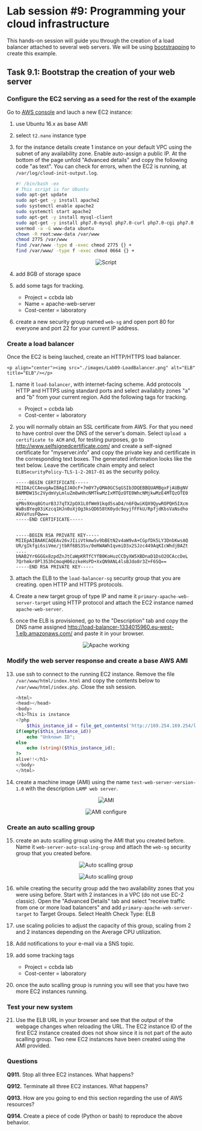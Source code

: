 # Lab session #9: Programming your cloud infrastructure

This hands-on session will guide you through the creation of a load balancer attached to several web servers. We will be using [bootstrapping](https://en.wikipedia.org/wiki/Bootstrapping) to create this example.

## Task 9.1: Bootstrap the creation of your web server

### Configure the EC2 serving as a seed for the rest of the example

Go to [AWS console](https://eu-west-1.console.aws.amazon.com/ec2/) and lauch a new EC2 instance:
 
1. use Ubuntu 16.x as base AMI
 
2. select `t2.nano` instance type

3. for the instance details create 1 instance on your default VPC using the subnet of any availability zone. Enable auto-assign a public IP. At the bottom of the page unfold "Advanced details" and copy the following code "as text". You can check for errors, when the EC2 is running, at `/var/log/cloud-init-output.log`.
 
    ````bash
    #! /bin/bash -ex
    # This script is for Ubuntu
    sudo apt-get update
    sudo apt-get -y install apache2
    sudo systemctl enable apache2
    sudo systemctl start apache2
    sudo apt-get -y install mysql-client
    sudo apt-get -y install php7.0-mysql php7.0-curl php7.0-cgi php7.0 libapache2-mod-php7.0 php-xml php7.0-zip
    usermod -a -G www-data ubuntu
    chown -R root:www-data /var/www
    chmod 2775 /var/www
    find /var/www -type d -exec chmod 2775 {} +
    find /var/www/ -type f -exec chmod 0664 {} +
    ````
    <p align="center"><img src="./images/Lab09-AdvancedDetails.png" alt="Script" title="Script"/></p>
    
4. add 8GB of storage space
5. add some tags for tracking. 
    - Project = ccbda lab
    - Name = apache-web-server
    - Cost-center = laboratory
6. create a new security group named `web-sg` and open port 80 for everyone and port 22 for your current IP address.

### Create a load balancer

Once the EC2 is being lauched, create an HTTP/HTTPS load balancer.

    <p align="center"><img src="./images/Lab09-LoadBalancer.png" alt="ELB" title="ELB"/></p>

1. name it `load-balancer`, with internet-facing scheme. Add protocols HTTP and HTTPS using standard ports and select availabity zones "a" and "b" from your current region. Add the following tags for tracking. 
    - Project = ccbda lab
    - Cost-center = laboratory
9. you will normally obtain an SSL certificate from AWS. For that you need to have control over the DNS of the server's domain. Select `Upload a certificate to ACM` and, for testing purposes, go to http://www.selfsignedcertificate.com/ and create a self-signed certificate for "myserver.info" and copy the private key and certificate in the corresponding text boxes. The generated information looks like the text below. Leave the certificate chain empty and select ``ELBSecurityPolicy-TLS-1-2-2017-01`` as the security policy. 

    ```
    -----BEGIN CERTIFICATE-----
    MIIDAzCCAeugAwIBAgIJAOcF+7m0Y7yQMA0GCSqGSIb3DQEBBQUAMBgxFjAUBgNV
    BAMMDW15c2VydmVyLmluZm8wHhcNMTkwMzIxMTQzOTE0WhcNMjkwMzE4MTQzOTE0
    ....
    qPNs9Xnq8GturB3J7qTX2pOX1L0fWm91kqd5saD4/n6FQwiKQX9QywROPQH5IXcm
    WaBsBYeg03iKzcq1HJn0oXjOg3ksQD658tK0ydc9oyjfFFkU/RpfjdKbsVaNsdho
    AbVaYusFQw==
    -----END CERTIFICATE-----
    
    
    -----BEGIN RSA PRIVATE KEY-----
    MIIEpAIBAAKCAQEAv26vJIiiVtkmwSv9bBEtN2v4aW9vA+CGpfDk5LY3DnbKwsAQ
    UR/gIkfgi6siVme/jtbRf6BS3Sv/0eRWAWhIqvmiD3x2SJzc449AqKIcWhdjBAZt
    ....
    bNAB2Yr6GGGx8zpdZnJtCaWpKRTfCYfB0KoHuzCCDyXW5XBDnaD1DsO2OCAccDeL
    7Qrhmkr8Pl353hCmoqH06zzkeHsPD+XxQN9ANL4lsBJdo8r3Z+F6SQ==
    -----END RSA PRIVATE KEY-----
    ```
10. attach the ELB to the ``load-balancer-sg`` security group that you are creating. open HTTP and HTTPS protocols.

11. Create a new target group of type IP and name it ``primary-apache-web-server-target`` using HTTP protocol and attach the EC2 instance named ``apache-web-server``.

12. once the ELB is provisioned, go to the "Description" tab and copy the DNS name assigned http://load-balancer-1334015960.eu-west-1.elb.amazonaws.com/ and paste it in your browser. 

    <p align="center"><img src="./images/Lab09-ApacheWorking.png" alt="Apache working" title="Apache working"/></p>

### Modify the web server response and create a base AWS AMI 

13. use ssh to connect to the running EC2 instance. Remove the file `/var/www/html/index.html`  and copy the contents below to `/var/www/html/index.php`. Close the ssh session.

    ````php
    <html>
    <head></head>
    <body>
    <h1>This is instance
    <?php
        $this_instance_id = file_get_contents('http://169.254.169.254/latest/meta-data/instance-id');
    if(empty($this_instance_id))
        echo "Unknown ID";
    else
        echo (string)($this_instance_id); 
    ?>
    alive!!</h1>
    </body>
    </html>
    ````
14. create a machine image (AMI) using the name `test-web-server-version-1.0` with the description `LAMP web server`.

    <p align="center"><img src="./images/Lab09-AMI.png" alt="AMI" title="AMI"/></p>
    
    <p align="center"><img src="./images/Lab09-AMI-config.png" alt="AMI configure" title="AMI configure"/></p>

### Create an auto scalling group
    
15. create an auto scalling group using the AMI that you created before. Name it `web-server-auto-scaling-group` and attach the `web-sg` security group that you created before.
    <p align="center"><img src="./images/Lab09-LoadBalancer.png" alt="Auto scalling group" title="Auto scalling group"/></p>
    <p align="center"><img src="./images/Lab09-AutoScalingGroup.png" alt="Auto scalling group" title="Auto scalling group"/></p>

16. while creating the security group add the two availability zones that you were using before. Start with 2 instances in a VPC (do not use EC-2 classic). Open the "Advanced Details" tab and select "receive traffic from one or more load balancers" and add `primary-apache-web-server-target` to Target Groups. Select Health Check Type: ELB

17. use scaling policies to adjust the capacity of this group, scaling from 2 and 2 instances depending on the Average CPU utilization.

18. Add notifications to your e-mail via a SNS topic.

19. add some tracking tags
    - Project = ccbda lab
    - Cost-center = laboratory
    
20. once the auto scalling group is running you will see that you have two more EC2 instances running.

### Test your new system

21. Use the ELB URL in your browser and see that the output of the webpage changes when reloading the URL. The EC2 instance ID of the first EC2 instance created does not show since it is not part of the auto scalling group. Two new EC2 instances have been created using the AMI provided.

### Questions
**Q911.** Stop all three EC2 instances. What happens?

**Q912.** Terminate all three EC2 instances. What happens?

**Q913.** How are you going to end this section regarding the use of AWS resources?

**Q914.** Create a piece of code (Python or bash) to reproduce the above behavior.